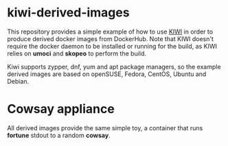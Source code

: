 # kiwi-derived-images

This repository provides a simple example of how to use [KIWI](https://suse.github.io/kiwi/)
in order to produce derived docker images from DockerHub. Note that KIWI doesn't require the docker
daemon to be installed or running for the build, as KIWI relies on **umoci** and **skopeo** to
perform the build.

Kiwi supports zypper, dnf, yum and apt package managers, so the example derived images are based on
openSUSE, Fedora, CentOS, Ubuntu and Debian.

# Cowsay appliance

All derived images provide the same simple toy, a container that runs **fortune** stdout to a random **cowsay**.
